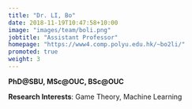```yaml
---
title: "Dr. LI, Bo"
date: 2018-11-19T10:47:58+10:00
image: "images/team/boli.png"
jobtitle: "Assistant Professor"
homepage: "https://www4.comp.polyu.edu.hk/~bo2li/"
promoted: true
weight: 3
---
```

**PhD@SBU, MSc@OUC, BSc@OUC**

**Research Interests**: Game Theory, Machine Learning